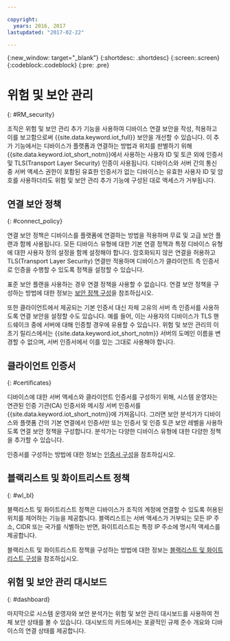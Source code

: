 ```yaml
---

copyright:
  years: 2016, 2017
lastupdated: "2017-02-22"

---
```


{:new_window: target="\_blank"}
{:shortdesc: .shortdesc}
{:screen:.screen}
{:codeblock:.codeblock}
{:pre: .pre}

# 위험 및 보안 관리
{: #RM_security}

조직은 위험 및 보안 관리 추가 기능을 사용하여 디바이스 연결 보안을 작성, 적용하고 이를 보고함으로써 {{site.data.keyword.iot_full}} 보안을 개선할 수 있습니다. 이 추가 기능에서는 디바이스가 플랫폼과 연결하는 방법과 위치를 판별하기 위해 {{site.data.keyword.iot_short_notm}}에서 사용하는 사용자 ID 및 토큰 외에 인증서 및 TLS(Transport Layer Security) 인증이 사용됩니다. 디바이스와 서버 간의 통신 중 서버 액세스 권한이 포함된 유효한 인증서가 없는 디바이스는 유효한 사용자 ID 및 암호를 사용하더라도 위험 및 보안 관리 추가 기능에 구성된 대로 액세스가 거부됩니다. 

## 연결 보안 정책
{: #connect_policy}

연결 보안 정책은 디바이스를 플랫폼에 연결하는 방법을 적용하며 무료 및 고급 보안 플랜과 함께 사용됩니다. 모든 디바이스 유형에 대한 기본 연결 정책과 특정 디바이스 유형에 대한 사용자 정의 설정을 함께 설정해야 합니다. 암호화되지 않은 연결을 허용하고 TLS(Transport Layer Security) 연결만 적용하며 디바이스가 클라이언트 측 인증서로 인증을 수행할 수 있도록 정책을 설정할 수 있습니다. 

표준 보안 플랜을 사용하는 경우 연결 정책을 사용할 수 없습니다. 연결 보안 정책을 구성하는 방법에 대한 정보는 [보안 정책 구성](set_up_policies.html)을 참조하십시오. 

또한 클라이언트에서 제공되는 기본 인증서 대신 자체 고유의 서버 측 인증서를 사용하도록 연결 보안을 설정할 수도 있습니다. 예를 들어, 이는 사용자의 디바이스가 TLS 핸드쉐이크 중에 서버에 대해 인증할 경우에 유용할 수 있습니다. 위험 및 보안 관리의 이 초기 릴리스에서는 {{site.data.keyword.iot_short_notm}} 서버의 도메인 이름을 변경할 수 없으며, 서버 인증서에서 이를 있는 그대로 사용해야 합니다. 



## 클라이언트 인증서
{: #certificates}

디바이스에 대한 서버 액세스와 클라이언트 인증서를 구성하기 위해, 시스템 운영자는 연관된 인증 기관(CA) 인증서와 메시징 서버 인증서를 {{site.data.keyword.iot_short_notm}}에 가져옵니다. 그러면 보안 분석가가 디바이스와 플랫폼 간의 기본 연결에서 인증서만 또는 인증서 및 인증 토큰 보안 레벨을 사용하도록 연결 보안 정책을 구성합니다. 분석가는 다양한 디바이스 유형에 대한 다양한 정책을 추가할 수 있습니다. 

인증서를 구성하는 방법에 대한 정보는 [인증서 구성](set_up_certificates.html)을 참조하십시오. 

## 블랙리스트 및 화이트리스트 정책
{: #wl_bl}

블랙리스트 및 화이트리스트 정책은 디바이스가 조직의 계정에 연결할 수 있도록 허용된 위치를 제어하는 기능을 제공합니다. 블랙리스트는 서버 액세스가 거부되는 모든 IP 주소, CIDR 또는 국가를 식별하는 반면, 화이트리스트는 특정 IP 주소에 명시적 액세스를 제공합니다. 

블랙리스트 및 화이트리스트 정책을 구성하는 방법에 대한 정보는 [블랙리스트 및 화이트리스트 구성](set_up_policies.html#config_black_white)을 참조하십시오. 

## 위험 및 보안 관리 대시보드
{: #dashboard}

마지막으로 시스템 운영자와 보안 분석가는 위험 및 보안 관리 대시보드를 사용하여 전체 보안 상태를 볼 수 있습니다. 대시보드의 카드에서는 포괄적인 규제 준수 개요와 디바이스의 연결 상태를 제공합니다. 
